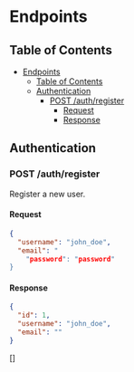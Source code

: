 # Endpoints

## Table of Contents

- [Endpoints](#endpoints)
  - [Table of Contents](#table-of-contents)
  - [Authentication](#authentication)
    - [POST /auth/register](#post-authregister)
      - [Request](#request)
      - [Response](#response)

## Authentication

### POST /auth/register

Register a new user.

#### Request

```json
{
  "username": "john_doe",
  "email": "
    "password": "password"
}
```

#### Response

```json
{
  "id": 1,
  "username": "john_doe",
  "email": ""
}
```

[]